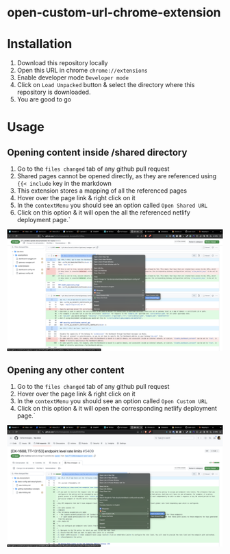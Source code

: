# open-custom-url-chrome-extension

# Installation
1. Download this repository locally
2. Open this URL in chrome `chrome://extensions`
3. Enable developer mode `Developer mode`
4. Click on `Load Unpacked` button & select the directory where this repository is downloaded.
5. You are good to go

# Usage

## Opening content inside /shared directory
1. Go to the `files changed` tab of any github pull request
2. Shared pages cannot be opened directly, as they are referenced using `{{< include` key in the markdown
3. This extension stores a mapping of all the referenced pages
4. Hover over the page link & right click on it
5. In the `contextMenu` you should see an option called `Open Shared URL`
6. Click on this option & it will open the all the referenced netlify deployment page.`

![Example Usage](open-shared-page.png "Title")


## Opening any other content
1. Go to the `files changed` tab of any github pull request
2. Hover over the page link & right click on it
3. In the `contextMenu` you should see an option called `Open Custom URL`
4. Click on this option & it will open the corresponding netlify deployment page.`

![Example Usage](open-custom-url.png "Title")
